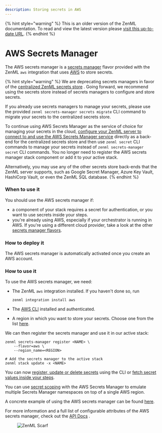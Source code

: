 ```yaml
---
description: Storing secrets in AWS
---
```


{% hint style="warning" %}
This is an older version of the ZenML documentation. To read and view the latest version please [visit this up-to-date URL](https://docs.zenml.io).
{% endhint %}


# AWS Secrets Manager

The AWS secrets manager is a [secrets manager](secrets-managers.md) flavor provided with the ZenML `aws` integration
that uses [AWS](https://aws.amazon.com/secrets-manager/) to store secrets.

{% hint style="warning" %}
We are deprecating secrets managers in favor of
the [centralized ZenML secrets store](/docs/book/platform-guide/set-up-your-mlops-platform/use-the-secret-store/use-the-secret-store.md)
. Going forward, we recommend using the secrets store instead of secrets managers to configure and store secrets.

If you already use secrets managers to manage your secrets, please use the
provided `zenml secrets-manager secrets migrate` CLI command to migrate your secrets to the centralized secrets store.

To continue using AWS Secrets Manager as the service of choice for managing your secrets in the
cloud, [configure your ZenML server to connect to and use the AWS Secrets Manager service](/docs/book/platform-guide/set-up-your-mlops-platform/deploy-zenml/deploy-zenml.md)
directly as a back-end for the centralized secrets store and then use `zenml secret` CLI commands to manage your secrets
instead of `zenml secrets-manager secret` CLI commands. You no longer need to register the AWS secrets manager stack
component or add it to your active stack.

Alternatively, you may use any of the other secrets store back-ends that the ZenML server supports, such as Google
Secret Manager, Azure Key Vault, HashiCorp Vault, or even the ZenML SQL database.
{% endhint %}

### When to use it

You should use the AWS secrets manager if:

* a component of your stack requires a secret for authentication, or you want to use secrets inside your steps.
* you're already using AWS, especially if your orchestrator is running in AWS. If you're using a different cloud
  provider, take a look at the other [secrets manager flavors](secrets-managers.md#secrets-manager-flavors).

### How to deploy it

The AWS secrets manager is automatically activated once you create an AWS account.

### How to use it

To use the AWS secrets manager, we need:

* The ZenML `aws` integration installed. If you haven't done so, run

  ```shell
  zenml integration install aws
  ```
* The [AWS CLI](https://docs.aws.amazon.com/cli/latest/userguide/getting-started-install.html) installed and
  authenticated.
* A region in which you want to store your secrets. Choose one from the
  list [here](https://docs.aws.amazon.com/general/latest/gr/rande.html#regional-endpoints).

We can then register the secrets manager and use it in our active stack:

```shell
zenml secrets-manager register <NAME> \
    --flavor=aws \
    --region_name=<REGION>

# Add the secrets manager to the active stack
zenml stack update -x <NAME>
```

You can now [register, update or delete secrets](secrets-managers.md#in-the-cli) using the CLI
or [fetch secret values inside your steps](secrets-managers.md#in-a-zenml-step).

You can use [secret scoping](secrets-managers.md#secret-scopes) with the AWS Secrets Manager to emulate multiple Secrets
Manager namespaces on top of a single AWS region.

A concrete example of using the AWS secrets manager can be
found [here](https://github.com/zenml-io/zenml/tree/main/examples/cloud\_secrets\_manager).

For more information and a full list of configurable attributes of the AWS secrets manager, check out
the [API Docs](https://sdkdocs.zenml.io/latest/integration\_code\_docs/integrations-aws/#zenml.integrations.aws.secrets\_managers.aws\_secrets\_manager.AWSSecretsManager)
.

<!-- For scarf -->
<figure><img alt="ZenML Scarf" referrerpolicy="no-referrer-when-downgrade" src="https://static.scarf.sh/a.png?x-pxid=f0b4f458-0a54-4fcd-aa95-d5ee424815bc" /></figure>
